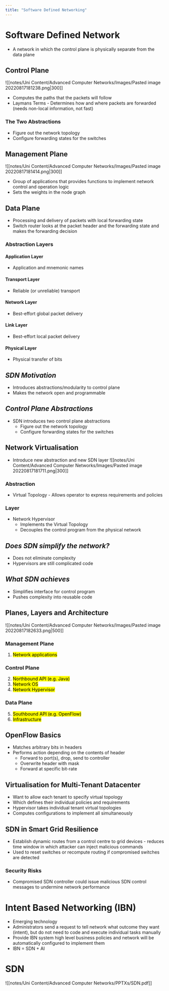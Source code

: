 ```yaml
---
title: "Software Defined Networking"
---
```


# **Software Defined Network** 
- A network in which the control plane is physically separate from the data plane 
 ## **Control Plane**
 ![[notes/Uni Content/Advanced Computer Networks/Images/Pasted image 20220817181238.png|300]]
- Computes the paths that the packets will follow
- Laymans Terms - Determines how and where packets are forwarded (needs non-local information, not fast)
 
### The Two Abstractions
- Figure out the network topology
- Configure forwarding states for the switches
 
## **Management Plane**
![[notes/Uni Content/Advanced Computer Networks/Images/Pasted image 20220817181414.png|300]]
- Group of applications that provides functions to implement network control and operation logic 
- Sets the weights in the node graph

## **Data Plane**
- Processing and delivery of packets with local forwarding state
- Switch router looks at the packet header and the forwarding state and makes the forwarding decision
### Abstraction Layers   
#### Application Layer  
- Application and mnemonic names
#### Transport Layer  
- Reliable (or unreliable) transport
#### Network Layer  
- Best-effort global packet delivery
#### Link Layer  
- Best-effort local packet delivery
#### Physical Layer  
- Physical transfer of bits
 
##  _**SDN Motivation**_     
- Introduces abstractions/modularity to control plane
- Makes the network open and programmable 
 
##  _**Control Plane Abstractions**_  
- SDN introduces two control plane abstractions 
	- Figure out the network topology
	- Configure forwarding states for the switches

## **Network Virtualisation**
- Introduce new abstraction and new SDN layer
![[notes/Uni Content/Advanced Computer Networks/Images/Pasted image 20220817181711.png|300]]
### Abstraction
- Virtual Topology - Allows operator to express requirements and policies   
### Layer
- Network Hypervisor
	- Implements the Virtual Topology
	- Decouples the control program from the physical network

##  _**Does SDN simplify the network?**_     
- Does not eliminate complexity 
-  Hypervisors are still complicated code 

##  _**What SDN achieves**_     
- Simplifies interface for control program
- Pushes complexity into reusable code
 
## **Planes, Layers and Architecture** 
![[notes/Uni Content/Advanced Computer Networks/Images/Pasted image 20220817182633.png|500]]
### Management Plane
1. <mark class="pink">Network applications</mark>
### Control Plane 
2. <mark class="green">Northbound API (e.g. Java)</mark>
3. <mark class="green">Network OS</mark>
4. <mark class="green">Network Hypervisor</mark>
### Data Plane    
5. <mark class="blue">Southbound API (e.g. OpenFlow)</mark> 
6. <mark class="blue">Infrastructure</mark>

## **OpenFlow Basics**    
- Matches arbitrary bits in headers
- Performs action depending on the contents of header 
	- Forward to port(s), drop, send to controller
	- Overwrite header with mask
	- Forward at specific bit-rate

## **Virtualisation for Multi-Tenant Datacenter**    
- Want to allow each tenant to specify virtual topology 
- Which defines their individual policies and requirements 
- Hypervisor takes individual tenant virtual topologies 
- Computes configurations to implement all simultaneously  

## **SDN in Smart Grid Resilience**    
- Establish dynamic routes from a control centre to grid devices - reduces time window in which attacker can inject malicious commands
- Used to reset switches or recompute routing if compromised switches are detected
###  Security Risks
- Compromised SDN controller could issue malicious SDN control messages to undermine network performance

# **Intent Based Networking (IBN)**
- Emerging technology
- Administrators send a request to tell network what outcome they want (intent), but do not need to code and execute individual tasks manually
- Provide IBN system high level business policies and network will be automatically configured to implement them
- IBN = SDN + AI

# **SDN**
![[notes/Uni Content/Advanced Computer Networks/PPTXs/SDN.pdf]]